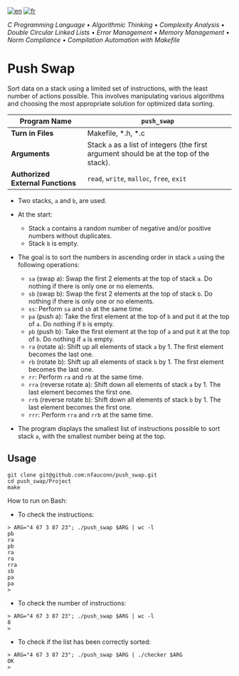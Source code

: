 [![en](https://img.shields.io/badge/lang-en-pink.svg)](https://github.com/nfauconn/push_swap/blob/master/README.md)
[![fr](https://img.shields.io/badge/lang-fr-purple.svg)](https://github.com/nfauconn/push_swap/blob/master/README.fr.md)

*C Programming Language* • *Algorithmic Thinking* • *Complexity Analysis* • *Double Circular Linked Lists* • *Error Management* • *Memory Management* • *Norm Compliance* • *Compilation Automation with Makefile*

# Push Swap

Sort data on a stack using a limited set of instructions, with the least number of actions possible. This involves manipulating various algorithms and choosing the most appropriate solution for optimized data sorting.

| **Program Name** | `push_swap` |
| --- | --- |
| **Turn in Files** | Makefile, *.h, *.c |
| **Arguments** | Stack `a` as a list of integers (the first argument should be at the top of the stack). |
| **Authorized External Functions** | `read`, `write`, `malloc`, `free`, `exit` |

- Two stacks, `a` and `b`, are used.
- At the start:
	- Stack `a` contains a random number of negative and/or positive numbers without duplicates.
	- Stack `b` is empty.
- The goal is to sort the numbers in ascending order in stack `a` using the following operations:
	- `sa` (swap a): Swap the first 2 elements at the top of stack `a`. Do nothing if there is only one or no elements.
	- `sb` (swap b): Swap the first 2 elements at the top of stack `b`. Do nothing if there is only one or no elements.
	- `ss`: Perform `sa` and `sb` at the same time.
	- `pa` (push a): Take the first element at the top of `b` and put it at the top of `a`. Do nothing if `b` is empty.
	- `pb` (push b): Take the first element at the top of `a` and put it at the top of `b`. Do nothing if `a` is empty.
	- `ra` (rotate a): Shift up all elements of stack `a` by 1. The first element becomes the last one.
	- `rb` (rotate b): Shift up all elements of stack `b` by 1. The first element becomes the last one.
	- `rr`: Perform `ra` and `rb` at the same time.
	- `rra` (reverse rotate a): Shift down all elements of stack `a` by 1. The last element becomes the first one.
	- `rrb` (reverse rotate b): Shift down all elements of stack `b` by 1. The last element becomes the first one.
	- `rrr`: Perform `rra` and `rrb` at the same time.

- The program displays the smallest list of instructions possible to sort stack `a`, with the smallest number being at the top.

## Usage

```shell
git clone git@github.com:nfauconn/push_swap.git
cd push_swap/Project
make
```
How to run on Bash:

- To check the instructions:
```shell
> ARG="4 67 3 87 23"; ./push_swap $ARG | wc -l
pb
ra
pb
ra
ra
rra
sb
pa
pa
>
```

- To check the number of instructions:
```shell
> ARG="4 67 3 87 23"; ./push_swap $ARG | wc -l
8
>
```

- To check if the list has been correctly sorted:
```shell
> ARG="4 67 3 87 23"; ./push_swap $ARG | ./checker $ARG
OK
>
```
